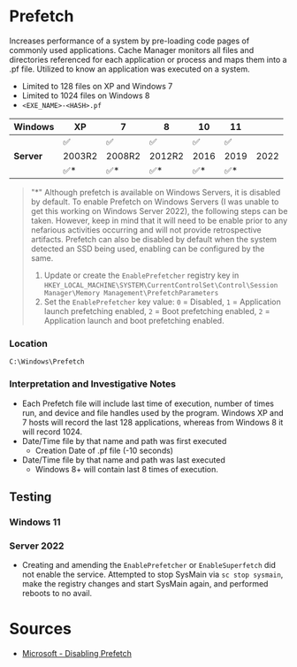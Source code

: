 # Prefetch
Increases performance of a system by pre-loading code pages of commonly used applications. Cache Manager monitors all files and directories referenced for each application or process and maps them into a .pf file. Utilized to know an application was executed on a system.
- Limited to 128 files on XP and Windows 7
- Limited to 1024 files on Windows 8
- `<EXE_NAME>-<HASH>.pf`

| Windows    | XP     | 7      | 8      | 10   | 11   |      |
|------------|--------|--------|--------|------|------|------|
|            | ✅     | ✅    | ✅     | ✅  | ✅   |      |
| **Server** | 2003R2 | 2008R2 | 2012R2 | 2016 | 2019 | 2022 |
|            | ✅*     | ✅*    | ✅*    | ✅*  | ✅*  |       |

> "*" Although prefetch is available on Windows Servers, it is disabled by default. To enable Prefetch on Windows Servers (I was unable to get this working on Windows Server 2022), the following steps can be taken. However, keep in mind that it will need to be enable prior to any nefarious activities occurring and will not provide retrospective artifacts. Prefetch can also be disabled by default when the system detected an SSD being used, enabling can be configured by the same.
> 1. Update or create the `EnablePrefetcher` registry key in `HKEY_LOCAL_MACHINE\SYSTEM\CurrentControlSet\Control\Session Manager\Memory Management\PrefetchParameters`
> 2. Set the `EnablePrefetcher` key value: `0` = Disabled, `1` = Application launch prefetching enabled, `2` = Boot prefetching enabled, `2` = Application launch and boot prefetching enabled.

### Location
```plaintext
C:\Windows\Prefetch
```

### Interpretation and Investigative Notes
- Each Prefetch file will include last time of execution, number of times run, and device and file handles used by the program. Windows XP and 7 hosts will record the last 128 applications, whereas from Windows 8 it will record 1024.
- Date/Time file by that name and path was first executed
  - Creation Date of .pf file (-10 seconds)
- Date/Time file by that name and path was last executed
  - Windows 8+ will contain last 8 times of execution.

## Testing

### Windows 11


### Server 2022
- Creating and amending the `EnablePrefetcher` or `EnableSuperfetch` did not enable the service. Attempted to stop SysMain via `sc stop sysmain`, make the registry changes and start SysMain again, and performed reboots to no avail.

# Sources
- [Microsoft - Disabling Prefetch](https://learn.microsoft.com/en-us/previous-versions/windows/embedded/ms940847(v=winembedded.5)?redirectedfrom=MSDN)
